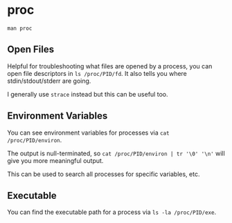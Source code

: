 # proc

`man proc`

## Open Files

Helpful for troubleshooting what files are opened by a process, you can open file descriptors in `ls /proc/PID/fd`. It also tells you where stdin/stdout/stderr are going.

I generally use `strace` instead but this can be useful too.

## Environment Variables

You can see environment variables for processes via `cat /proc/PID/environ`.

The output is null-terminated, so `cat /proc/PID/environ | tr '\0' '\n'` will give you more meaningful output.

This can be used to search all processes for specific variables, etc.

## Executable

You can find the executable path for a process via `ls -la /proc/PID/exe`.
